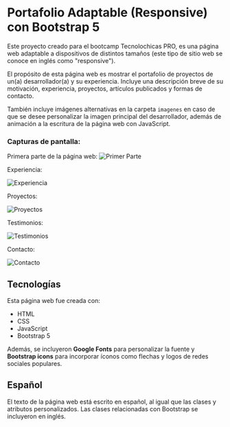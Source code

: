 # Portafolio Adaptable (Responsive) con Bootstrap 5

Este proyecto creado para el bootcamp Tecnolochicas PRO, es una página web adaptable a dispositivos de distintos tamaños (este tipo de sitio web se conoce en inglés como "responsive"). 

El propósito de esta página web es mostrar el portafolio de proyectos de un(a) desarrollador(a) y su experiencia. Incluye una descripción breve de su motivación, experiencia, proyectos, artículos publicados y formas de contacto. 

También incluye imágenes alternativas en la carpeta `imagenes` en caso de que se desee personalizar la imagen principal del desarrollador, además de animación a la escritura de la página web con JavaScript.

### Capturas de pantalla:

Primera parte de la página web:
![Primer Parte](https://github.com/AleXCo004/Aleydis-Cort-s/assets/151818638/58c48e71-09af-4482-bf40-0cff76f4dcd7)

Experiencia:

![Experiencia](https://github.com/AleXCo004/Aleydis-Cort-s/assets/151818638/8f689542-a086-4bcc-94c0-61a439764948)

Proyectos:

![Proyectos](https://github.com/AleXCo004/Aleydis-Cort-s/assets/151818638/514ea313-fe70-4e77-9a96-e27ffc9eaa7e)


Testimonios:

![Testimonios](https://github.com/AleXCo004/Aleydis-Cort-s/assets/151818638/ded07077-7b54-4838-a08e-0d4bf19a61a8)


Contacto:

![Contacto](https://github.com/AleXCo004/Aleydis-Cort-s/assets/151818638/df20dd9a-f463-49ae-859a-d73fad28d230)


## Tecnologías

Esta página web fue creada con:

* HTML
* CSS
* JavaScript 
* Bootstrap 5

Además, se incluyeron **Google Fonts** para personalizar la fuente y **Bootstrap icons** para incorporar íconos como flechas y logos de redes sociales populares. 

## Español

El texto de la página web está escrito en español, al igual que las clases y atributos personalizados. Las clases relacionadas con Bootstrap se incluyeron en inglés.




